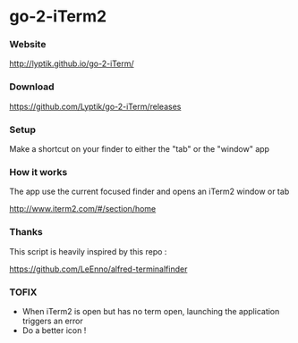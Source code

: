 go-2-iTerm2
===========

### Website

http://lyptik.github.io/go-2-iTerm/

### Download

https://github.com/Lyptik/go-2-iTerm/releases

### Setup

Make a shortcut on your finder to either the "tab" or the "window" app

### How it works

The app use the current focused finder and opens an iTerm2 window or tab

http://www.iterm2.com/#/section/home

### Thanks

This script is heavily inspired by this repo :

https://github.com/LeEnno/alfred-terminalfinder

### TOFIX

- When iTerm2 is open but has no term open, launching the application triggers an error
- Do a better icon !
